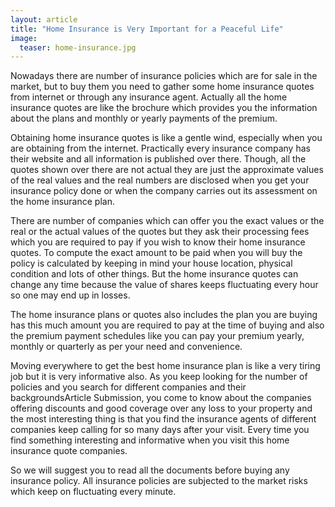 ```yaml
---
layout: article
title: "Home Insurance is Very Important for a Peaceful Life"
image:
  teaser: home-insurance.jpg
---
```


Nowadays there are number of insurance policies which are for sale in the market, but to buy them you need to gather some home insurance quotes from internet or through any insurance agent. Actually all the home insurance quotes are like the brochure which provides you the information about the plans and monthly or yearly payments of the premium.

Obtaining home insurance quotes is like a gentle wind, especially when you are obtaining from the internet. Practically every insurance company has their website and all information is published over there. Though, all the quotes shown over there are not actual they are just the approximate values of the real values and the real numbers are disclosed when you get your insurance policy done or when the company carries out its assessment on the home insurance plan.

There are number of companies which can offer you the exact values or the real or the actual values of the quotes but they ask their processing fees which you are required to pay if you wish to know their home insurance quotes. To compute the exact amount to be paid when you will buy the policy is calculated by keeping in mind your house location, physical condition and lots of other things. But the home insurance quotes can change any time because the value of shares keeps fluctuating every hour so one may end up in losses.

The home insurance plans or quotes also includes the plan you are buying has this much amount you are required to pay at the time of buying and also the premium payment schedules like you can pay your premium yearly, monthly or quarterly as per your need and convenience. 

Moving everywhere to get the best home insurance plan is like a very tiring job but it is very informative also. As you keep looking for the number of policies and you search for different companies and their backgroundsArticle Submission, you come to know about the companies offering discounts and good coverage over any loss to your property and the most interesting thing is that you find the insurance agents of different companies keep calling for so many days after your visit. Every time you find something interesting and informative when you visit this home insurance quote companies. 

So we will suggest you to read all the documents before buying any insurance policy. All insurance policies are subjected to the market risks which keep on fluctuating every minute.
